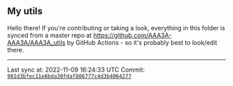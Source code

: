 ## My utils

Hello there! If you're contributing or taking a look, everything in this folder
is synced from a master repo at https://github.com/AAA3A-AAA3A/AAA3A_utils by GitHub Actions -
so it's probably best to look/edit there.

---

Last sync at: 2022-11-09 16:24:33 UTC
Commit: [`981d3bfec11e6bda30fdaf806777c4d3b4064277`](https://github.com/AAA3A-AAA3A/AAA3A_utils/commit/981d3bfec11e6bda30fdaf806777c4d3b4064277)
